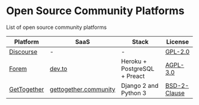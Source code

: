 # Open Source Community Platforms

List of open source community platforms

| Platform | SaaS | Stack | License |
| --- | --- | --- | --- |
| [Discourse](https://github.com/discourse/discourse) | - | - | [GPL-2.0](https://github.com/discourse/discourse/blob/main/LICENSE.txt) |
| [Forem](https://github.com/forem/forem) | [dev.to](https://dev.to/) | Heroku + PostgreSQL + Preact | [AGPL-3.0](https://github.com/forem/forem/blob/main/LICENSE.md) |
| [GetTogether](https://github.com/GetTogetherComm/GetTogether) | [gettogether.community](https://gettogether.community) | Django 2 and Python 3 | [BSD-2-Clause](https://github.com/GetTogetherComm/GetTogether/blob/master/LICENSE) |
